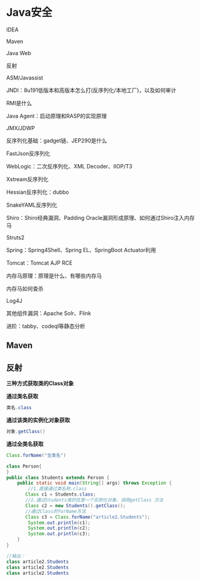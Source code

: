 # Java安全

IDEA 

Maven 

Java Web 

反射

ASM/Javassist 

JNDI：8u191低版本和高版本怎么打(反序列化/本地工厂)，以及如何审计 

RMI是什么 

Java Agent：启动原理和RASP的实现原理 

JMX/JDWP 

反序列化基础：gadget链、JEP290是什么 

FastJson反序列化 

WebLogic：二次反序列化、XML Decoder、IIOP/T3 

Xstream反序列化 

Hessian反序列化：dubbo 

SnakeYAML反序列化 

Shiro：Shiro经典漏洞、Padding Oracle漏洞形成原理、如何通过Shiro注入内存马 

Struts2 

Spring：Spring4Shell、Spring EL、SpringBoot Actuator利用 

Tomcat：Tomcat AJP RCE 

内存马原理：原理是什么、有哪些内存马 

内存马如何查杀 

Log4J 

其他组件漏洞：Apache Solr、Flink 

进阶：tabby、codeql等静态分析 



## Maven



## 反射

**三种方式获取类的Class对象**



**通过类名获取**

```java
类名.class
```



**通过该类的实例化对象获取**

```java
对象.getClass()
```



**通过全类名获取**

```java
Class.forName("全类名")
```



```java
class Person{
}
public class Students extends Person {
    public static void main(String[] args) throws Exception {
        //1.直接通过类名称.class
       Class c1 = Students.class;
       //2.通过Students类的任意一个实例化对象，调用getClass 方法
       Class c2 = new Students().getClass();
       //通过Class的forName方法
       Class c3 = Class.forName("article2.Students");
        System.out.println(c1);
        System.out.println(c2);
        System.out.println(c3);
    }
}
```

```java
//输出：
class article2.Students
class article2.Students
class article2.Students
```

